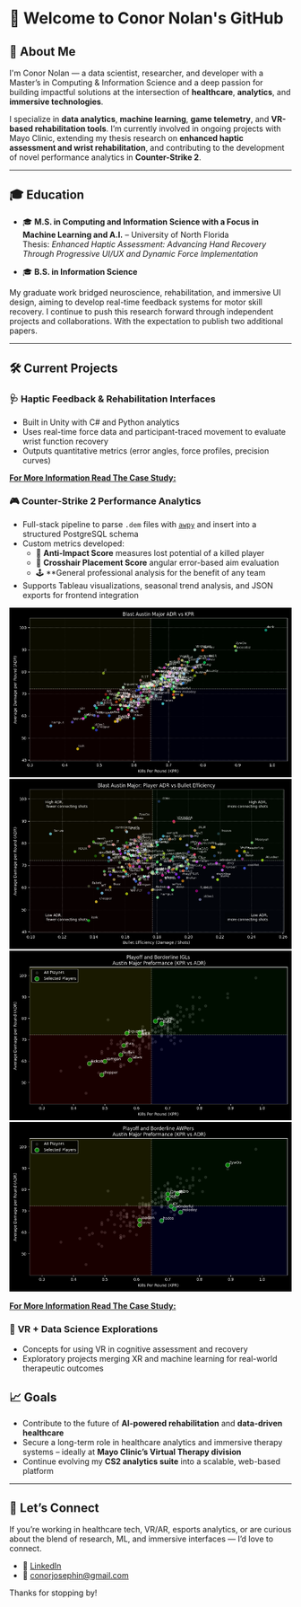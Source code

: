 # 👋 Welcome to Conor Nolan's GitHub

## 🧠 About Me

I'm Conor Nolan — a data scientist, researcher, and developer with a Master’s in Computing & Information Science and a deep passion for building impactful solutions at the intersection of **healthcare**, **analytics**, and **immersive technologies**.

I specialize in **data analytics**, **machine learning**, **game telemetry**, and **VR-based rehabilitation tools**. I’m currently involved in ongoing projects with Mayo Clinic, extending my thesis research on **enhanced haptic assessment and wrist rehabilitation**, and contributing to the development of novel performance analytics in **Counter-Strike 2**.

---

## 🎓 Education

- 🎓 **M.S. in Computing and Information Science with a Focus in Machine Learning and A.I.** – University of North Florida  
  Thesis: *Enhanced Haptic Assessment: Advancing Hand Recovery Through Progressive UI/UX and Dynamic Force Implementation*

- 🎓 **B.S. in Information Science**

My graduate work bridged neuroscience, rehabilitation, and immersive UI design, aiming to develop real-time feedback systems for motor skill recovery. I continue to push this research forward through independent projects and collaborations. With the expectation to publish two additional papers.

---

## 🛠️ Current Projects

### 🩺 **Haptic Feedback & Rehabilitation Interfaces**
- Built in Unity with C# and Python analytics
- Uses real-time force data and participant-traced movement to evaluate wrist function recovery
- Outputs quantitative metrics (error angles, force profiles, precision curves)

**[For More Information Read The Case Study:](./Haptic%20Hand%20Rehabilitation%20Assessment%20System.pdf)**
### 🎮 **Counter-Strike 2 Performance Analytics**
- Full-stack pipeline to parse `.dem` files with [`awpy`](https://github.com/pnxenopoulos/awpy) and insert into a structured PostgreSQL schema
- Custom metrics developed:
  - 🧠 **Anti-Impact Score**  measures lost potential of a killed player
  - 🎯 **Crosshair Placement Score** angular error-based aim evaluation
  - 🕹️ **General professional analysis for the benefit of any team
- Supports Tableau visualizations, seasonal trend analysis, and JSON exports for frontend integration

[![Visual's Preview](./Full%20Event%20KPR%20vs%20ADR.png)](./Full%20Event%20KPR%20vs%20ADR.png)
[![Visual's Preview](./Austin%20Major%20ADR%20VS%20Bullet%20Efficiency.png)](./Austin%20Major%20ADR%20VS%20Bullet%20Efficiency.png)
[![Visual's Preview – IGL Full Event KPR vs ADR](./IGL_FULL_EVENT_KPR_VS_ADR.png)](./IGL_FULL_EVENT_KPR_VS_ADR.png)
[![Visual's Preview – Playoff AWPers Full Event](./PLAYOFF_AWPERS_FULL_EVENT.png)](./PLAYOFF_AWPERS_FULL_EVENT.png)

**[For More Information Read The Case Study:](./Counter%Strike%2%Demo%Case%Study.pdf)**
### 🧪 **VR + Data Science Explorations**
- Concepts for using VR in cognitive assessment and recovery
- Exploratory projects merging XR and machine learning for real-world therapeutic outcomes


## 📈 Goals

- Contribute to the future of **AI-powered rehabilitation** and **data-driven healthcare**
- Secure a long-term role in healthcare analytics and immersive therapy systems – ideally at **Mayo Clinic’s Virtual Therapy division**
- Continue evolving my **CS2 analytics suite** into a scalable, web-based platform

---

## 🤝 Let’s Connect

If you’re working in healthcare tech, VR/AR, esports analytics, or are curious about the blend of research, ML, and immersive interfaces — I’d love to connect.

- 💼 [LinkedIn]([https://www.linkedin.com/in/your-profile](https://www.linkedin.com/in/conor-nolan-026ba5195/))
- 📧 conorjosephin@gmail.com

Thanks for stopping by!
